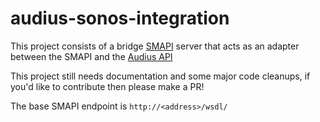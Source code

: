 # audius-sonos-integration
This project consists of a bridge [SMAPI](https://developer.sonos.com/reference/sonos-music-api/) server that acts as an adapter between the SMAPI and the [Audius API](https://audius.org/api/) 

This project still needs documentation and some major code cleanups, if you'd like to contribute then please make a PR!

The base SMAPI endpoint is ``http://<address>/wsdl/``
